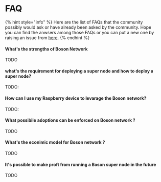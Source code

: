 # FAQ

{% hint style="info" %}
Here are the list of FAQs that the community possibly would ask or have already been asked by the community. Hope you can find the anwsers among those FAQs or you can put a new one by raising an issue from [here](https://github.com/trinity-tech-io/Carrier-FAQ.git).
{% endhint %}

#### What's the strengths of Boson Network

TODO

#### what's the requirement for deploying a super node and how to deploy a super node?

TODO:

#### How can I use my Raspberry device to levarage the Boson network?

TODO:

#### What possibile adoptions can be enforced on Boson network ?

TODO

#### What's the econimic model for Boson network ?

TODO

#### It's possible to make proft from running a Boson super node in the future&#x20;

TODO







